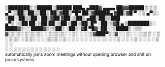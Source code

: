 ▒███████▒ ▒█████   ▒█████   ███▄ ▄███▓ ▄▄▄▄    ██▓▓█████ 
▒ ▒ ▒ ▄▀░▒██▒  ██▒▒██▒  ██▒▓██▒▀█▀ ██▒▓█████▄ ▓██▒▓█   ▀ 
░ ▒ ▄▀▒░ ▒██░  ██▒▒██░  ██▒▓██    ▓██░▒██▒ ▄██▒██▒▒███   
  ▄▀▒   ░▒██   ██░▒██   ██░▒██    ▒██ ▒██░█▀  ░██░▒▓█  ▄ 
▒███████▒░ ████▓▒░░ ████▓▒░▒██▒   ░██▒░▓█  ▀█▓░██░░▒████▒
░▒▒ ▓░▒░▒░ ▒░▒░▒░ ░ ▒░▒░▒░ ░ ▒░   ░  ░░▒▓███▀▒░▓  ░░ ▒░ ░
░░▒ ▒ ░ ▒  ░ ▒ ▒░   ░ ▒ ▒░ ░  ░      ░▒░▒   ░  ▒ ░ ░ ░  ░
░ ░ ░ ░ ░░ ░ ░ ▒  ░ ░ ░ ▒  ░      ░    ░    ░  ▒ ░   ░   
  ░ ░        ░ ░      ░ ░         ░    ░       ░     ░  ░
░                                           ░            
automatically joins zoom meetings without opening browser and shit on posix systems
